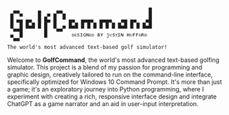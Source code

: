```
  ▄▄      ▄     ▄▄                            █
 █  ▀     █ ▄▀ █  █                           █
 █ ▀█ █▀▄ █ █▀ █    █▀▄ █▀█▀▄ █▀█▀▄ ▄▀█ █▀▄ ▄▀█
 ▀▄▄█ ▀▀▀ ▀ █  ▀▄▄▀ ▀▀▀ ▀ ▀ ▀ ▀ ▀ ▀ ▀▀▀ ▀ ▀ ▀▀▀
 ▄  █       █        ᴅᴇsɪɢɴᴇᴅ ʙʏ ȷᴜsᴛɪɴ ʜᴜғғᴏʀᴅ
  ▀▀                                           
The world's most advanced text-based golf simulator!

```

Welcome to **GolfCommand**, the world's most advanced text-based golfing simulator. This project is a blend of my passion for programming and graphic design, creatively tailored to run on the command-line interface, specifically optimized for Windows 10 Command Prompt. It's more than just a game; it's an exploratory journey into Python programming, where I experiment with creating a rich, responsive interface design and integrate ChatGPT as a game narrator and an aid in user-input interpretation.
